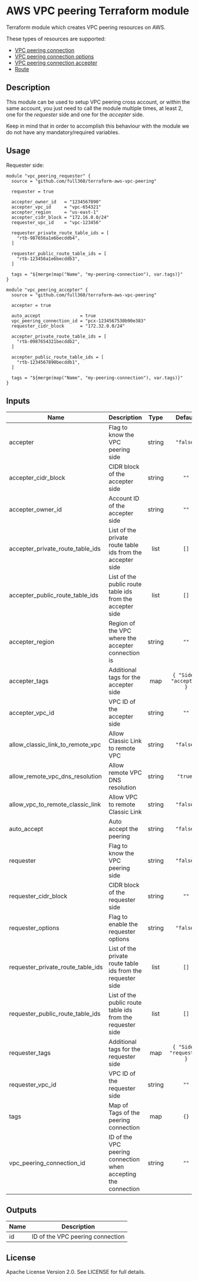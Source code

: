 # AWS VPC peering Terraform module

Terraform module which creates VPC peering resources on AWS.

These types of resources are supported:

- [VPC peering connection][vpc-peering]
- [VPC peering connection options][vpc-peering-options]
- [VPC peering connection accepter][vpc-peering-accepter]
- [Route][aws-route]

## Description

This module can be used to setup VPC peering cross account, or within the same
account, you just need to call the module multiple times, at least 2, one for
the _requester_ side and one for the _accepter_ side.

Keep in mind that in order to accomplish this behaviour with the module we do
not have any mandatory/required variables.

## Usage

Requester side:

    module "vpc_peering_requester" {
      source = "github.com/full360/terraform-aws-vpc-peering"

      requester = true

      accepter_owner_id   = "1234567890"
      accepter_vpc_id     = "vpc-654321"
      accepter_region     = "us-east-1"
      accepter_cidr_block = "172.16.0.0/24"
      requester_vpc_id    = "vpc-123456"

      requester_private_route_table_ids = [
        "rtb-987656a1e6becddb4",
      ]

      requester_public_route_table_ids = [
        "rtb-123456a1e6becddb3",
      ]

      tags = "${merge(map("Name", "my-peering-connection"), var.tags)}"
    }

    module "vpc_peering_accepter" {
      source = "github.com/full360/terraform-aws-vpc-peering"

      accepter = true

      auto_accept               = true
      vpc_peering_connection_id = "pcx-1234567530b90e383"
      requester_cidr_block      = "172.32.0.0/24"

      accepter_private_route_table_ids = [
        "rtb-0987654321becddb2",
      ]

      accepter_public_route_table_ids = [
        "rtb-1234567890becddb1",
      ]

      tags = "${merge(map("Name", "my-peering-connection"), var.tags)}"
    }

<!-- BEGINNING OF PRE-COMMIT-TERRAFORM DOCS HOOK -->
## Inputs

| Name | Description | Type | Default | Required |
|------|-------------|:----:|:-----:|:-----:|
| accepter | Flag to know the VPC peering side | string | `"false"` | no |
| accepter\_cidr\_block | CIDR block of the accepter side | string | `""` | no |
| accepter\_owner\_id | Account ID of the accepter side | string | `""` | no |
| accepter\_private\_route\_table\_ids | List of the private route table ids from the accepter side | list | `[]` | no |
| accepter\_public\_route\_table\_ids | List of the public route table ids from the accepter side | list | `[]` | no |
| accepter\_region | Region of the VPC where the accepter connection is | string | `""` | no |
| accepter\_tags | Additional tags for the accepter side | map | `{ "Side": "accepter" }` | no |
| accepter\_vpc\_id | VPC ID of the accepter side | string | `""` | no |
| allow\_classic\_link\_to\_remote\_vpc | Allow Classic Link to remote VPC | string | `"false"` | no |
| allow\_remote\_vpc\_dns\_resolution | Allow remote VPC DNS resolution | string | `"true"` | no |
| allow\_vpc\_to\_remote\_classic\_link | Allow VPC to remote Classic Link | string | `"false"` | no |
| auto\_accept | Auto accept the peering | string | `"false"` | no |
| requester | Flag to know the VPC peering side | string | `"false"` | no |
| requester\_cidr\_block | CIDR block of the requester side | string | `""` | no |
| requester\_options | Flag to enable the requester options | string | `"false"` | no |
| requester\_private\_route\_table\_ids | List of the private route table ids from the requester side | list | `[]` | no |
| requester\_public\_route\_table\_ids | List of the public route table ids from the requester side | list | `[]` | no |
| requester\_tags | Additional tags for the requester side | map | `{ "Side": "requester" }` | no |
| requester\_vpc\_id | VPC ID of the requester side | string | `""` | no |
| tags | Map of Tags of the peering connection | map | `{}` | no |
| vpc\_peering\_connection\_id | ID of the VPC peering connection when accepting the connection | string | `""` | no |

## Outputs

| Name | Description |
|------|-------------|
| id | ID of the VPC peering connection |

<!-- END OF PRE-COMMIT-TERRAFORM DOCS HOOK -->

## License

Apache License Version 2.0. See LICENSE for full details.

[vpc-peering]: https://www.terraform.io/docs/providers/aws/r/vpc_peering.html
[vpc-peering-options]: https://www.terraform.io/docs/providers/aws/r/vpc_peering_options.html
[vpc-peering-accepter]: https://www.terraform.io/docs/providers/aws/r/vpc_peering_accepter.html
[aws-route]: https://www.terraform.io/docs/providers/aws/r/route.html
